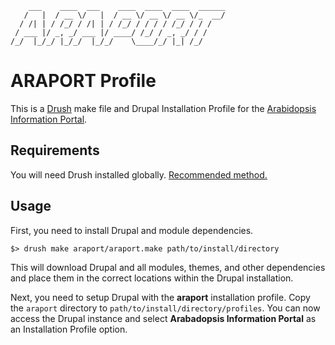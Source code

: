         ___    ____  ___    ____  ____  ____  ______
       /   |  / __ \/   |  / __ \/ __ \/ __ \/_  __/
      / /| | / /_/ / /| | / /_/ / / / / /_/ / / /
     / ___ |/ _, _/ ___ |/ ____/ /_/ / _, _/ / /
    /_/  |_/_/ |_/_/  |_/_/    \____/_/ |_| /_/

ARAPORT Profile
===============

This is a [Drush](https://github.com/drush-ops/drush) make file and Drupal
Installation Profile for the [Arabidopsis Information Portal](https://araport.org).


## Requirements

You will need Drush installed globally. [Recommended method.](https://github.com/drush-ops/drush#install---composer)

## Usage

First, you need to install Drupal and module dependencies.

    $> drush make araport/araport.make path/to/install/directory

This will download Drupal and all modules, themes, and other dependencies and
place them in the correct locations within the Drupal installation.

Next, you need to setup Drupal with the **araport** installation profile. Copy
the `araport` directory to `path/to/install/directory/profiles`. You
can now access the Drupal instance and select **Arabadopsis Information Portal**
as an Installation Profile option.